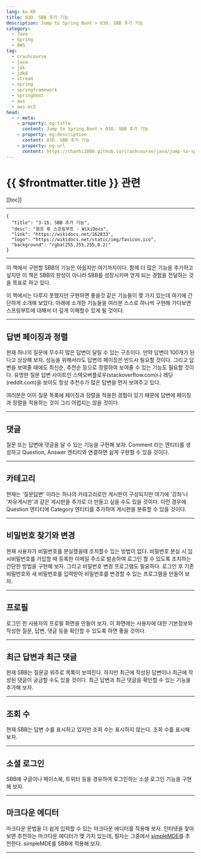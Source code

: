 ```yaml
---
lang: ko-KR
title: 03O. SBB 추가 기능
description: Jump to Spring Boot > 03O. SBB 추가 기능
category:
  - Java
  - Spring
  - AWS
tag: 
  - crashcourse
  - java
  - jdk
  - jdk8
  - stream
  - spring
  - springframework
  - springboot
  - aws
  - aws-ec2
head:
  - - meta:
    - property: og:title
      content: Jump to Spring Boot > 03O. SBB 추가 기능
    - property: og:description
      content: 03O. SBB 추가 기능
    - property: og:url
      content: https://chanhi2000.github.io/crashcourse/java/jump-to-spring-boot/03N.html
---
```


# {{ $frontmatter.title }} 관련

[[toc]]

---

```component VPCard
{
  "title": "3-15. SBB 추가 기능",
  "desc": "점프 투 스프링부트 - WikiDocs",
  "link": "https://wikidocs.net/162833",
  "logo": "https://wikidocs.net/static/img/favicon.ico",
  "background": "rgba(255,255,255,0.2)"
}
```

---

이 책에서 구현할 SBB의 기능은 아쉽지만 여기까지이다. 함께 더 많은 기능을 추가하고 싶지만 이 책은 SBB의 완성이 아니라 SBB를 성장시키며 얻게 되는 경험을 전달하는 것을 목표로 하고 있다.

이 책에서는 다루지 못했지만 구현하면 좋을것 같은 기능들이 몇 가지 있는데 여기에 간단하게 소개해 보았다. 아래에 소개한 기능들을 여러분 스스로 하나씩 구현해 가다보면 스프링부트에 대해서 더 깊게 이해할수 있게 될 것이다.

---

## 답변 페이징과 정렬

현재 하나의 질문에 무수히 많은 답변이 달릴 수 있는 구조이다. 만약 답변이 100개가 된다고 상상해 보자. 성능을 위해서라도 답변의 페이징은 반드시 필요할 것이다. 그리고 답변을 보여줄 때에도 최신순, 추천순 등으로 정렬하여 보여줄 수 있는 기능도 필요할 것이다. 유명한 질문 답변 사이트인 스택오버플로우(stackoverflow.com)나 레딧(reddit.com)을 보아도 항상 추천수가 많은 답변을 먼저 보여주고 있다.

여러분은 이미 질문 목록에 페이징과 정렬을 적용한 경험이 있기 때문에 답변에 페이징과 정렬을 적용하는 것이 그리 어렵지는 않을 것이다.

---

## 댓글

질문 또는 답변에 댓글을 달 수 있는 기능을 구현해 보자. Comment 라는 엔티티를 생성하고 Question, Answer 엔티티와 연결하면 쉽게 구현할 수 있을 것이다.

---

## 카테고리

현재는 '질문답변' 이라는 하나의 카테고리로만 게시판이 구성되지만 여기에 '강좌'나 '자유게시판'과 같은 게시판을 추가로 더 만들고 싶을 수도 있을 것이다. 이런 경우에 Question 엔티티에 Category 엔티티를 추가하여 게시판을 분류할 수 있을 것이다.

---

## 비밀번호 찾기와 변경

현재 사용자가 비밀번호를 분실했을때 조치할수 있는 방법이 없다. 비밀번호 분실 시 임시비밀번호를 가입할 때 등록한 이메일 주소로 발송하여 로그인 할 수 있도록 조치하는 간단한 방법을 구현해 보자. 그리고 비밀번호 변경 프로그램도 필요하다. 로그인 후 기존 비밀번호와 새 비밀번호를 입력받아 비밀번호를 변경할 수 있는 프로그램을 만들어 보자.

---

## 프로필

로그인 한 사용자의 프로필 화면을 만들어 보자. 이 화면에는 사용자에 대한 기본정보와 작성한 질문, 답변, 댓글 등을 확인할 수 있도록 하면 좋을 것이다.

---

## 최근 답변과 최근 댓글

현재 SBB는 질문글 위주로 목록이 보여진다. 하지만 최근에 작성된 답변이나 최근에 작성된 댓글이 궁금할 수도 있을 것이다. 최근 답변과 최근 댓글을 확인할 수 있는 기능을 추가해 보자.

---

## 조회 수

현재 SBB는 답변 수를 표시하고 있지만 조회 수는 표시하지 않는다. 조회 수를 표시해 보자.

---

## 소셜 로그인

SBB에 구글이나 페이스북, 트위터 등을 경유하여 로그인하는 소셜 로그인 기능을 구현해 보자.

---

## 마크다운 에디터

마크다운 문법을 더 쉽게 입력할 수 있는 마크다운 에디터를 적용해 보자. 인터넷을 찾아보면 추천하는 마크다운 에디터가 몇 가지 있는데, 필자는 그중에서 [simpleMDE](https://simplemde.com)를 추천한다. simpleMDE를 SBB에 적용해 보자.

---

